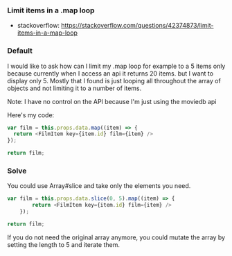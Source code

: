 ### Limit items in a .map loop
- stackoverflow: https://stackoverflow.com/questions/42374873/limit-items-in-a-map-loop

### Default

I would like to ask how can I limit my .map loop for example to a 5 items only because currently when I access an api it returns 20 items. but I want to display only 5. Mostly that I found is just looping all throughout the array of objects and not limiting it to a number of items.

Note: I have no control on the API because I'm just using the moviedb api

Here's my code:

```js
var film = this.props.data.map((item) => {
  return <FilmItem key={item.id} film={item} />
});

return film;
```

### Solve

You could use Array#slice and take only the elements you need.

```js
var film = this.props.data.slice(0, 5).map((item) => {
        return <FilmItem key={item.id} film={item} />
    });

return film;
```

If you do not need the original array anymore, you could mutate the array by setting the length to 5 and iterate them.